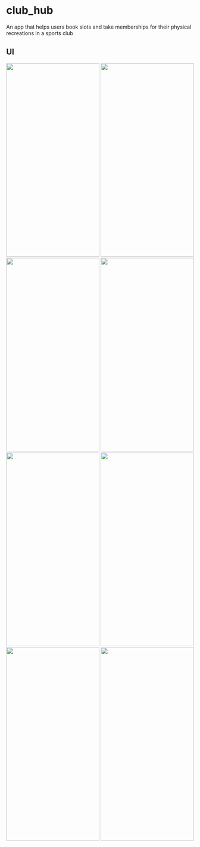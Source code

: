 # club_hub

An app that helps users book slots and take memberships for their physical recreations in a sports club

## UI

<img src="https://user-images.githubusercontent.com/76965628/148340728-14cc4c09-9e98-4158-bf2d-8361bb4e0917.jpeg" width="250" height="520" />   <img src="https://user-images.githubusercontent.com/76965628/148340740-8574736d-3492-4d93-bf60-758e17bd7176.jpeg" width="250" height="520" />   <img src="https://user-images.githubusercontent.com/76965628/148340756-bf7453a1-e4ab-4d9c-8b85-4d14cc78e1e7.jpeg" width="250" height="520" />   <img src="https://user-images.githubusercontent.com/76965628/148342676-3766f6bc-699b-4993-ac13-b018542c7152.jpeg" width="250" height="520" />   <img src="https://user-images.githubusercontent.com/76965628/148340771-2c926dde-f160-4ac4-9002-019ce56c9b32.jpeg" width="250" height="520" />   <img src="https://user-images.githubusercontent.com/76965628/148340789-cd1aba13-f74a-48b2-adc4-23619fe991e8.jpeg" width="250" height="520" />   <img src="https://user-images.githubusercontent.com/76965628/148340796-e1e8b4cb-a57f-45cb-92af-cb6bb9a5d59c.jpeg" width="250" height="520" />   <img src="https://user-images.githubusercontent.com/76965628/148340801-0c8db44d-d9ce-44a1-8c39-62a320c0cf12.jpeg" width="250" height="520" />  

